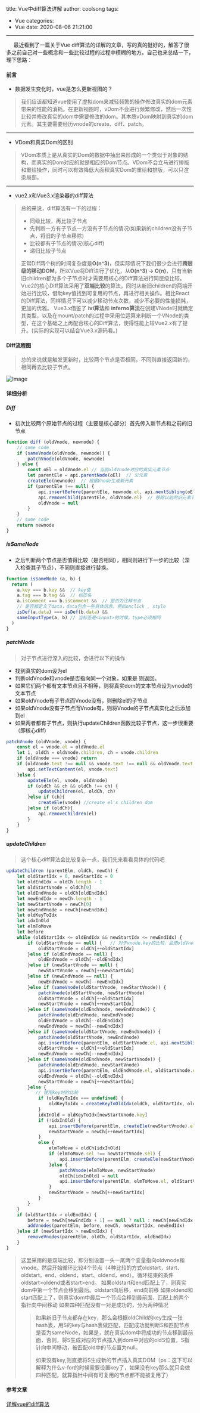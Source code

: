 title: Vue中diff算法详解
author: coolsong
tags:
  - Vue
categories:
  - Vue
date: 2020-08-06 21:21:00
---
&nbsp;&nbsp;&nbsp;&nbsp;&nbsp;最近看到了一篇关于Vue diff算法的详解的文章，写的真的挺好的，解答了很多之前自己对一些概念和一些比较过程的过程中模糊的地方。自己也来总结一下，理下思路：
<!--more-->
#### 前言
* 数据发生变化时，vue是怎么更新视图的？
>我们应该都知道vue使用了虚拟dom来减轻频繁的操作修改真实的dom元素带来的性能的消耗。在更新视图时，vDom不会进行频繁修改，然后一次性比较并修改真实的dom中需要修改的dom。其本质vDom映射到真实的dom元素。其主要需要经历vnode的create、diff、patch。

* * *

* VDom和真实Dom的区别
>VDom本质上是从真实的Dom的数据中抽出来形成的一个类似于对象的结构，而真实的Dom对应的就是相应的Dom节点。VDom不会立马进行排版和重绘操作，同时可以有效降低大面积真实Dom的重绘和排版，可以只渲染局部。

* * *

* vue2.x和Vue3.x渲染器的diff算法
>总的来说，diff算法有一下的过程：
>* 同级比较，再比较子节点
>* 先判断一方有子节点一方没有子节点的情况(如果新的children没有子节点，将旧的子节点移除)
>* 比较都有子节点的情况(核心diff)
>* 递归比较子节点
>
>正常Diff两个树的时间复杂度是**O(n^3)**，但实际情况下我们很少会进行**跨层级的移动DOM**，所以Vue将Diff进行了优化，从**O(n^3) -> O(n)**，只有当新旧children都为多个子节点时才需要用核心的Diff算法进行同层级比较。
>Vue2的核心Diff算法采用了**双端比较**的算法，同时从新旧children的两端开始进行比较，借助key值找到可复用的节点，再进行相关操作。相比React的Diff算法，同样情况下可以减少移动节点次数，减少不必要的性能损耗，更加的优雅。
>Vue3.x借鉴了 **ivi算法**和 **inferno算法**在创建VNode时就确定其类型，以及在mount/patch的过程中采用位运算来判断一个VNode的类型，在这个基础之上再配合核心的Diff算法，使得性能上较Vue2.x有了提升。(实际的实现可以结合Vue3.x源码看。)

#### DIff流程图
>总的来说就是触发更新时，比较两个节点是否相同，不同则直接返回新的，相同再去比较子节点。

![Image](/images/diff.png)

#### 详细分析
##### Diff
* 初次比较两个原始节点的过程（主要是核心部分）首先传入新节点和之前的旧节点

```JavaScript
function diff (oldVnode, newnode) {
    // some code
    if (sameVnode(oldVnode, newnode)) {
    	patchVnode(oldVnode, newnode)
    } else {
    	const oEl = oldVnode.el // 当前oldVnode对应的真实元素节点
    	let parentEle = api.parentNode(oEl)  // 父元素
    	createEle(newnode)  // 根据Vnode生成新元素
    	if (parentEle !== null) {
            api.insertBefore(parentEle, newnode.el, api.nextSibling(oEl)) // 将新元素添加进父元素
            api.removeChild(parentEle, oldVnode.el)  // 移除以前的旧元素节点
            oldVnode = null
    	}
    }
    // some code 
    return newnode
}
```
##### isSameNode
* 之后判断两个节点是否值得比较（是否相同），相同则进行下一步的比较（深入检查其子节点），不同则直接进行替换。
```JavaScript
function isSameNode (a, b) {
  return (
    a.key === b.key &&  // key值
    a.tag === b.tag &&  // 标签名
    a.isComment === b.isComment &&  // 是否为注释节点
    // 是否都定义了data，data包含一些具体信息，例如onclick , style
    isDef(a.data) === isDef(b.data) &&  
    sameInputType(a, b) // 当标签是<input>的时候，type必须相同
  )
}
```
##### patchNode
>对子节点进行深入的比较，会进行以下的操作
* 找到真实的dom设为el
* 判断oldVnode和vnode是否指向同一个对象，如果是 则返回。
* 如果它们两个都有文本节点且不相等，则将真实dom的文本节点设为vnode的文本节点
* 如果oldVnode有子节点而Vnode没有，则删除el的子节点
* 如果oldVnode没有子节点而Vnode有，则将Vnode的子节点真实化之后添加到el
* 如果两者都有子节点，则执行updateChildren函数比较子节点，这一步很重要（即核心diff）

```JavaScript
patchVnode (oldVnode, vnode) {
    const el = vnode.el = oldVnode.el
    let i, oldCh = oldVnode.children, ch = vnode.children
    if (oldVnode === vnode) return
    if (oldVnode.text !== null && vnode.text !== null && oldVnode.text !== vnode.text) {
        api.setTextContent(el, vnode.text)
    }else {
        updateEle(el, vnode, oldVnode)
    	if (oldCh && ch && oldCh !== ch) {
            updateChildren(el, oldCh, ch)
    	}else if (ch){
            createEle(vnode) //create el's children dom
    	}else if (oldCh){
            api.removeChildren(el)
    	}
    }
}
```

##### updateChildren
>这个核心diff算法会比较复杂一点，我们先来看看具体的代码吧

```JavaScript
updateChildren (parentElm, oldCh, newCh) {
    let oldStartIdx = 0, newStartIdx = 0
    let oldEndIdx = oldCh.length - 1
    let oldStartVnode = oldCh[0]
    let oldEndVnode = oldCh[oldEndIdx]
    let newEndIdx = newCh.length - 1
    let newStartVnode = newCh[0]
    let newEndVnode = newCh[newEndIdx]
    let oldKeyToIdx
    let idxInOld
    let elmToMove
    let before
    while (oldStartIdx <= oldEndIdx && newStartIdx <= newEndIdx) {
        if (oldStartVnode == null) {   // 对于vnode.key的比较，会把oldVnode = null
            oldStartVnode = oldCh[++oldStartIdx] 
        }else if (oldEndVnode == null) {
            oldEndVnode = oldCh[--oldEndIdx]
        }else if (newStartVnode == null) {
            newStartVnode = newCh[++newStartIdx]
        }else if (newEndVnode == null) {
            newEndVnode = newCh[--newEndIdx]
        }else if (sameVnode(oldStartVnode, newStartVnode)) {
            patchVnode(oldStartVnode, newStartVnode)
            oldStartVnode = oldCh[++oldStartIdx]
            newStartVnode = newCh[++newStartIdx]
        }else if (sameVnode(oldEndVnode, newEndVnode)) {
            patchVnode(oldEndVnode, newEndVnode)
            oldEndVnode = oldCh[--oldEndIdx]
            newEndVnode = newCh[--newEndIdx]
        }else if (sameVnode(oldStartVnode, newEndVnode)) {
            patchVnode(oldStartVnode, newEndVnode)
            api.insertBefore(parentElm, oldStartVnode.el, api.nextSibling(oldEndVnode.el))
            oldStartVnode = oldCh[++oldStartIdx]
            newEndVnode = newCh[--newEndIdx]
        }else if (sameVnode(oldEndVnode, newStartVnode)) {
            patchVnode(oldEndVnode, newStartVnode)
            api.insertBefore(parentElm, oldEndVnode.el, oldStartVnode.el)
            oldEndVnode = oldCh[--oldEndIdx]
            newStartVnode = newCh[++newStartIdx]
        }else {
           // 使用key时的比较
            if (oldKeyToIdx === undefined) {
                oldKeyToIdx = createKeyToOldIdx(oldCh, oldStartIdx, oldEndIdx) // 有key生成index表
            }
            idxInOld = oldKeyToIdx[newStartVnode.key]
            if (!idxInOld) {
                api.insertBefore(parentElm, createEle(newStartVnode).el, oldStartVnode.el)
                newStartVnode = newCh[++newStartIdx]
            }
            else {
                elmToMove = oldCh[idxInOld]
                if (elmToMove.sel !== newStartVnode.sel) {
                    api.insertBefore(parentElm, createEle(newStartVnode).el, oldStartVnode.el)
                }else {
                    patchVnode(elmToMove, newStartVnode)
                    oldCh[idxInOld] = null
                    api.insertBefore(parentElm, elmToMove.el, oldStartVnode.el)
                }
                newStartVnode = newCh[++newStartIdx]
            }
        }
    }
    if (oldStartIdx > oldEndIdx) {
        before = newCh[newEndIdx + 1] == null ? null : newCh[newEndIdx + 1].el
        addVnodes(parentElm, before, newCh, newStartIdx, newEndIdx)
    }else if (newStartIdx > newEndIdx) {
        removeVnodes(parentElm, oldCh, oldStartIdx, oldEndIdx)
    }
}
```
> 这里采用的是双端比较，即分别设置一头一尾两个变量指向oldvnode和vnode。然后开始循环比较4个节点（4种比较的方式oldstart，start、oldstart，end、oldend，start、oldend，end）。循环结束的条件oldstart>oldend或者start>end。
> 如果oldstart和end匹配上了，则真实dom中第一个节点会移到最后。oldstart向后移，end向前移
> 如果oldend和start匹配上了，则真实dom中最后一个节点会移到最前面，匹配上的两个指针向中间移动
> 如果四种匹配没有一对是成功的，分为两种情况
> > 如果新旧子节点都存在key，那么会根据oldChild的key生成一张hash表，用S的key与hash表做匹配，匹配成功就判断S和匹配节点是否为sameNode，如果是，就在真实dom中将成功的节点移到最前面，否则，将S生成对应的节点插入到dom中对应的oldS位置，S指针向中间移动，被匹配old中的节点置为null。
> > 
> > 如果没有key,则直接将S生成新的节点插入真实DOM（ps：这下可以解释为什么v-for的时候需要设置key了，如果没有key那么就只会做四种匹配，就算指针中间有可复用的节点都不能被复用了）



#### 参考文章

[详解vue的diff算法](https://juejin.im/post/6844903607913938951)